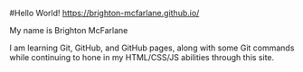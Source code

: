 #Hello World!
https://brighton-mcfarlane.github.io/

My name is Brighton McFarlane

I am learning Git, GitHub, and GitHub pages, along with some Git commands while continuing to hone in my HTML/CSS/JS abilities through this site.
